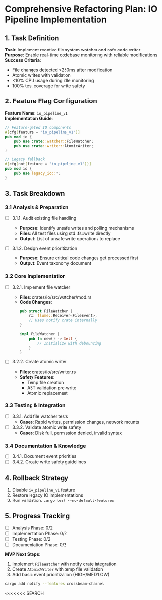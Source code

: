 # Comprehensive Refactoring Plan: IO Pipeline Implementation

## 1. Task Definition
**Task**: Implement reactive file system watcher and safe code writer  
**Purpose**: Enable real-time codebase monitoring with reliable modifications  
**Success Criteria**:
- File changes detected <250ms after modification
- Atomic writes with validation
- <10% CPU usage during idle monitoring
- 100% test coverage for write safety

## 2. Feature Flag Configuration
**Feature Name**: `io_pipeline_v1`  
**Implementation Guide**:
```rust
// Feature-gated IO components
#[cfg(feature = "io_pipeline_v1")]
pub mod io {
    pub use crate::watcher::FileWatcher;
    pub use crate::writer::AtomicWriter;
}

// Legacy fallback
#[cfg(not(feature = "io_pipeline_v1"))]
pub mod io {
    pub use legacy_io::*;
}
```

## 3. Task Breakdown

### 3.1 Analysis & Preparation
- [ ] 3.1.1. Audit existing file handling
  - **Purpose**: Identify unsafe writes and polling mechanisms
  - **Files**: All test files using std::fs::write directly
  - **Output**: List of unsafe write operations to replace

- [ ] 3.1.2. Design event prioritization
  - **Purpose**: Ensure critical code changes get processed first
  - **Output**: Event taxonomy document

### 3.2 Core Implementation
- [ ] 3.2.1. Implement file watcher
  - **Files**: crates/io/src/watcher/mod.rs
  - **Code Changes**:
    ```rust
    pub struct FileWatcher {
        rx: flume::Receiver<FileEvent>,
        // Uses notify crate internally
    }
    
    impl FileWatcher {
        pub fn new() -> Self {
            // Initialize with debouncing
        }
    }
    ```

- [ ] 3.2.2. Create atomic writer
  - **Files**: crates/io/src/writer.rs
  - **Safety Features**:
    - Temp file creation
    - AST validation pre-write
    - Atomic replacement

### 3.3 Testing & Integration
- [ ] 3.3.1. Add file watcher tests
  - **Cases**: Rapid writes, permission changes, network mounts
- [ ] 3.3.2. Validate atomic write safety
  - **Cases**: Disk full, permission denied, invalid syntax

### 3.4 Documentation & Knowledge
- [ ] 3.4.1. Document event priorities
- [ ] 3.4.2. Create write safety guidelines

## 4. Rollback Strategy
1. Disable `io_pipeline_v1` feature
2. Restore legacy IO implementations
3. Run validation: `cargo test --no-default-features`

## 5. Progress Tracking
- [ ] Analysis Phase: 0/2
- [ ] Implementation Phase: 0/2
- [ ] Testing Phase: 0/2
- [ ] Documentation Phase: 0/2

**MVP Next Steps**:
1. Implement `FileWatcher` with notify crate integration
2. Create `AtomicWriter` with temp file validation
3. Add basic event prioritization (HIGH/MED/LOW)

```bash
cargo add notify --features crossbeam-channel
```
<<<<<<< SEARCH
